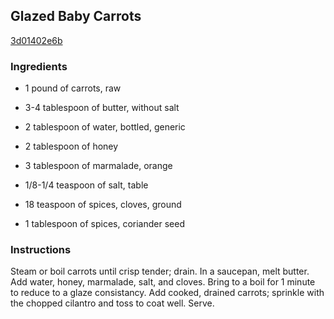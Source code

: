## Glazed Baby Carrots

[3d01402e6b](http://www.food.com/recipe/glazed-baby-carrots-187745)

### Ingredients

 - 1 pound of carrots, raw

 - 3-4 tablespoon of butter, without salt

 - 2 tablespoon of water, bottled, generic

 - 2 tablespoon of honey

 - 3 tablespoon of marmalade, orange

 - 1/8-1/4 teaspoon of salt, table

 - 18 teaspoon of spices, cloves, ground

 - 1 tablespoon of spices, coriander seed

### Instructions

Steam or boil carrots until crisp tender; drain. In a saucepan, melt butter. Add water, honey, marmalade, salt, and cloves. Bring to a boil for 1 minute to reduce to a glaze consistancy. Add cooked, drained carrots; sprinkle with the chopped cilantro and toss to coat well. Serve.